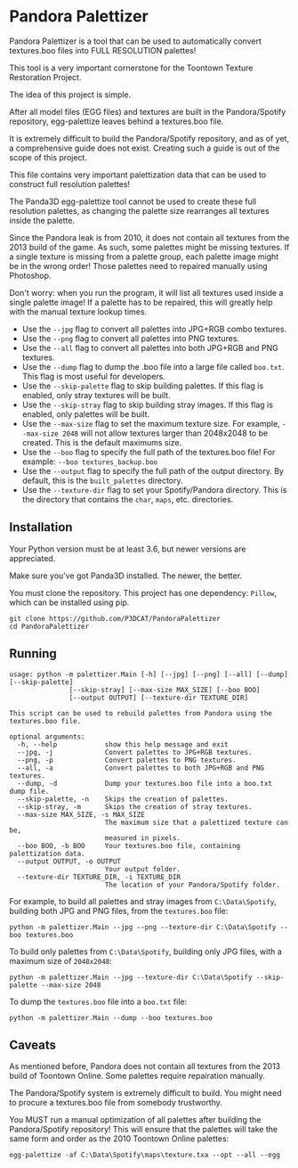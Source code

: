 # Pandora Palettizer

Pandora Palettizer is a tool that can be used to automatically convert textures.boo files into FULL RESOLUTION palettes!

This tool is a very important cornerstone for the Toontown Texture Restoration Project.

The idea of this project is simple.

After all model files (EGG files) and textures are built in the Pandora/Spotify repository, egg-palettize leaves behind a textures.boo file.

It is extremely difficult to build the Pandora/Spotify repository, and as of yet, a comprehensive guide does not exist. Creating such a guide is out of the scope of this project.

This file contains very important palettization data that can be used to construct full resolution palettes!

The Panda3D egg-palettize tool cannot be used to create these full resolution palettes, as changing the palette size rearranges all textures inside the palette.

Since the Pandora leak is from 2010, it does not contain all textures from the 2013 build of the game. As such, some palettes might be missing textures. If a single texture is missing from a palette group, each palette image might be in the wrong order! Those palettes need to repaired manually using Photoshop.

Don't worry: when you run the program, it will list all textures used inside a single palette image! If a palette has to be repaired, this will greatly help with the manual texture lookup times.

* Use the `--jpg` flag to convert all palettes into JPG+RGB combo textures.
* Use the `--png` flag to convert all palettes into PNG textures.
* Use the `--all` flag to convert all palettes into both JPG+RGB and PNG textures.
* Use the `--dump` flag to dump the .boo file into a large file called `boo.txt`. This flag is most useful for developers.
* Use the `--skip-palette` flag to skip building palettes. If this flag is enabled, only stray textures will be built.
* Use the `--skip-stray` flag to skip building stray images. If this flag is enabled, only palettes will be built.
* Use the `--max-size` flag to set the maximum texture size. For example, `--max-size 2048` will not allow textures larger than 2048x2048 to be created. This is the default maximums size.
* Use the `--boo` flag to specify the full path of the textures.boo file! For example: `--boo textures_backup.boo`
* Use the `--output` flag to specify the full path of the output directory. By default, this is the `built_palettes` directory.
* Use the `--texture-dir` flag to set your Spotify/Pandora directory. This is the directory that contains the `char`, `maps`, etc. directories.

## Installation

Your Python version must be at least 3.6, but newer versions are appreciated.

Make sure you've got Panda3D installed. The newer, the better.

You must clone the repository. This project has one dependency: `Pillow`, which can be installed using pip.

```
git clone https://github.com/P3DCAT/PandoraPalettizer
cd PandoraPalettizer
```

## Running

```
usage: python -m palettizer.Main [-h] [--jpg] [--png] [--all] [--dump] [--skip-palette]
               [--skip-stray] [--max-size MAX_SIZE] [--boo BOO]
               [--output OUTPUT] [--texture-dir TEXTURE_DIR]

This script can be used to rebuild palettes from Pandora using the
textures.boo file.

optional arguments:
  -h, --help            show this help message and exit
  --jpg, -j             Convert palettes to JPG+RGB textures.
  --png, -p             Convert palettes to PNG textures.
  --all, -a             Convert palettes to both JPG+RGB and PNG textures.
  --dump, -d            Dump your textures.boo file into a boo.txt dump file.
  --skip-palette, -n    Skips the creation of palettes.
  --skip-stray, -m      Skips the creation of stray textures.
  --max-size MAX_SIZE, -s MAX_SIZE
                        The maximum size that a palettized texture can be,
                        measured in pixels.
  --boo BOO, -b BOO     Your textures.boo file, containing palettization data.
  --output OUTPUT, -o OUTPUT
                        Your output folder.
  --texture-dir TEXTURE_DIR, -i TEXTURE_DIR
                        The location of your Pandora/Spotify folder.
```

For example, to build all palettes and stray images from `C:\Data\Spotify`, building both JPG and PNG files, from the `textures.boo` file:

```
python -m palettizer.Main --jpg --png --texture-dir C:\Data\Spotify --boo textures.boo
```

To build only palettes from `C:\Data\Spotify`, building only JPG files, with a maximum size of `2048x2048`:

```
python -m palettizer.Main --jpg --texture-dir C:\Data\Spotify --skip-palette --max-size 2048
```

To dump the `textures.boo` file into a `boo.txt` file:

```
python -m palettizer.Main --dump --boo textures.boo
```

## Caveats

As mentioned before, Pandora does not contain all textures from the 2013 build of Toontown Online. Some palettes require repairation manually.

The Pandora/Spotify system is extremely difficult to build. You might need to procure a textures.boo file from somebody trustworthy.

You MUST run a manual optimization of all palettes after building the Pandora/Spotify repository! This will ensure that the palettes will take the same form and order as the 2010 Toontown Online palettes:

```
egg-palettize -af C:\Data\Spotify\maps\texture.txa --opt --all --egg
```